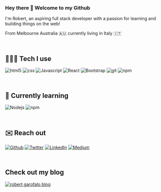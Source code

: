 ### Hey there 👋 Welcome to my Github
<p>I'm Robert, an aspiring full stack developer with a passion for learning and building things on the web!<p>
<p>From Melbourne Australia 🇦🇺 currently living in Italy 🇮🇹 </p>

<br />

## 👨🏻‍💻 Tech I use
<p>
  <img alt="html5" src="https://img.shields.io/badge/-HTML5-E34F26?style=for-the-badge&logo=html5&logoColor=white" />
  <img alt="css" src="https://img.shields.io/badge/-CSS-264de4?style=for-the-badge&logo=CSS&logoColor=white" />
  <img alt="Javascript" src="https://img.shields.io/badge/-Javascript-F0DB4F?style=for-the-badge&logo=javascript&logoColor=black" />
  <img alt="React" src="https://img.shields.io/badge/-React-45b8d8?style=for-the-badge&logo=react&logoColor=white" />
  <img alt="Bootstrap" src="https://img.shields.io/badge/Bootstrap-563D7C?style=for-the-badge&logo=bootstrap&logoColor=white" />
  <img alt="git" src="https://img.shields.io/badge/-Git-F05032?style=for-the-badge&logo=git&logoColor=white" />
  <img alt="npm" src="https://img.shields.io/badge/-NPM-CB3837?style=for-the-badge&logo=npm&logoColor=white" />
</p>
<br />

## 🌱 Currently learning
<p>
<img alt="Nodejs" src="https://img.shields.io/badge/-Nodejs-43853d?style=for-the-badge&logo=Node.js&logoColor=white" />
  <img alt="npm" src="https://img.shields.io/badge/Python-3776AB?style=for-the-badge&logo=python&logoColor=white" />
</p>
<br />

## ✉️ Reach out 
<p>
<a href="https://github.com/robertgarofalo" target="_blank"><img alt="Github" src="https://img.shields.io/badge/GitHub-%2312100E.svg?&style=for-the-badge&logo=Github&logoColor=white" /></a> 
<a href="https://twitter.com/robertgarofalo_" target="_blank"><img alt="Twitter" src="https://img.shields.io/badge/twitter-%231DA1F2.svg?&style=for-the-badge&logo=twitter&logoColor=white" /></a> 
<a href="https://www.linkedin.com/in/robertgarofalo" target="_blank"><img alt="LinkedIn" src="https://img.shields.io/badge/linkedin-%230077B5.svg?&style=for-the-badge&logo=linkedin&logoColor=white" /></a> 
<a href="https://medium.com/@robbyg_dev" target="_blank"><img alt="Medium" src="https://img.shields.io/badge/medium-%2312100E.svg?&style=for-the-badge&logo=medium&logoColor=white" /></a>
</p>
<br />

## Check out my blog
<a href="https://www.robertgarofalo.com" target="_blank"><img alt="robert garofalo blog" src="https://img.shields.io/badge/website-000000?style=for-the-badge&logo=About.me&logoColor=white" /></a>


<!--
**robertgarofalo/robertgarofalo** is a ✨ _special_ ✨ repository because its `README.md` (this file) appears on your GitHub profile.

Here are some ideas to get you started:

- 🔭 I’m currently working on ...
-  ...
- 👯 I’m looking to collaborate on ...
- 🤔 I’m looking for help with ...
- 💬 Ask me about ...

- 😄 Pronouns: ...
- ⚡ Fun fact: ...
-->
